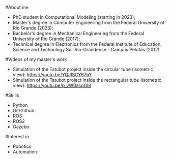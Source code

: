 #About me

- PhD student in Computational Modeling (starting in 2023);
- Master's degree in Computer Engineering from the Federal University of Rio Grande (2023);
- Bachelor's degree in Mechanical Engineering from the Federal University of Rio Grande (2017);
- Technical degree in Electronics from the Federal Institute of Education, Science and Technology Sul-Rio-Grandense - Campus Pelotas (2012).

#Videos of my master's work

- Simulation of the Tatubot project inside the circular tube (isometric view): https://youtu.be/YQJISGY67bY
- Simulation of the Tatubot project inside the rectangular tube (isometric view): https://youtu.be/p_vW0zcpGI8

#Skills

- Python
- Git/Github
- ROS
- ROS2
- Gazebo
 
#Interest in

- Robotics
- Automation

